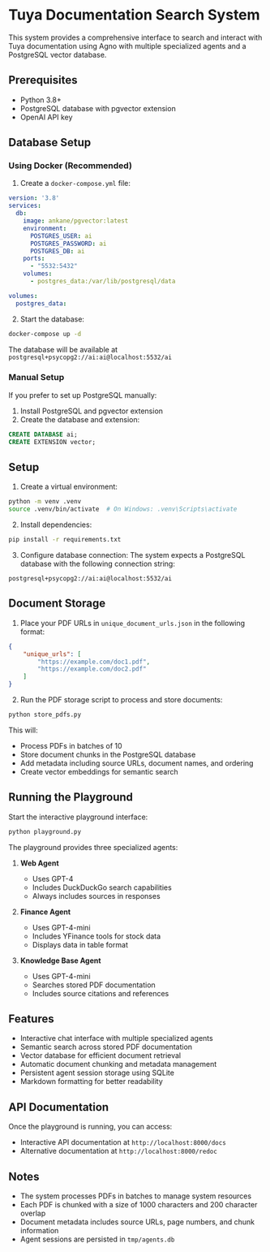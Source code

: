 # Tuya Documentation Search System

This system provides a comprehensive interface to search and interact with Tuya documentation using Agno with multiple specialized agents and a PostgreSQL vector database.

## Prerequisites

- Python 3.8+
- PostgreSQL database with pgvector extension
- OpenAI API key

## Database Setup

### Using Docker (Recommended)

1. Create a `docker-compose.yml` file:
```yaml
version: '3.8'
services:
  db:
    image: ankane/pgvector:latest
    environment:
      POSTGRES_USER: ai
      POSTGRES_PASSWORD: ai
      POSTGRES_DB: ai
    ports:
      - "5532:5432"
    volumes:
      - postgres_data:/var/lib/postgresql/data

volumes:
  postgres_data:
```

2. Start the database:
```bash
docker-compose up -d
```

The database will be available at `postgresql+psycopg2://ai:ai@localhost:5532/ai`

### Manual Setup

If you prefer to set up PostgreSQL manually:

1. Install PostgreSQL and pgvector extension
2. Create the database and extension:
```sql
CREATE DATABASE ai;
CREATE EXTENSION vector;
```

## Setup

1. Create a virtual environment:
```bash
python -m venv .venv
source .venv/bin/activate  # On Windows: .venv\Scripts\activate
```

2. Install dependencies:
```bash
pip install -r requirements.txt
```

3. Configure database connection:
The system expects a PostgreSQL database with the following connection string:
```
postgresql+psycopg2://ai:ai@localhost:5532/ai
```

## Document Storage

1. Place your PDF URLs in `unique_document_urls.json` in the following format:
```json
{
    "unique_urls": [
        "https://example.com/doc1.pdf",
        "https://example.com/doc2.pdf"
    ]
}
```

2. Run the PDF storage script to process and store documents:
```bash
python store_pdfs.py
```

This will:
- Process PDFs in batches of 10
- Store document chunks in the PostgreSQL database
- Add metadata including source URLs, document names, and ordering
- Create vector embeddings for semantic search

## Running the Playground

Start the interactive playground interface:
```bash
python playground.py
```

The playground provides three specialized agents:

1. **Web Agent**
   - Uses GPT-4
   - Includes DuckDuckGo search capabilities
   - Always includes sources in responses

2. **Finance Agent**
   - Uses GPT-4-mini
   - Includes YFinance tools for stock data
   - Displays data in table format

3. **Knowledge Base Agent**
   - Uses GPT-4-mini
   - Searches stored PDF documentation
   - Includes source citations and references

## Features

- Interactive chat interface with multiple specialized agents
- Semantic search across stored PDF documentation
- Vector database for efficient document retrieval
- Automatic document chunking and metadata management
- Persistent agent session storage using SQLite
- Markdown formatting for better readability

## API Documentation

Once the playground is running, you can access:
- Interactive API documentation at `http://localhost:8000/docs`
- Alternative documentation at `http://localhost:8000/redoc`

## Notes

- The system processes PDFs in batches to manage system resources
- Each PDF is chunked with a size of 1000 characters and 200 character overlap
- Document metadata includes source URLs, page numbers, and chunk information
- Agent sessions are persisted in `tmp/agents.db` 